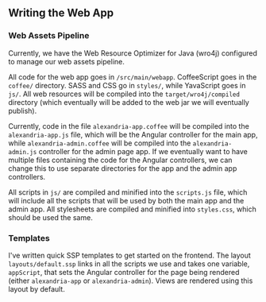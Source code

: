 Writing the Web App
-------------------

### Web Assets Pipeline

Currently, we have the Web Resource Optimizer for Java (wro4j) configured to manage our web assets pipeline.

All code for the web app goes in `/src/main/webapp`. CoffeeScript goes in the `coffee/` directory. SASS and CSS go in `styles/`, while YavaScript goes in `js/`. All web resources will be compiled into the `target/wro4j/compiled` directory (which eventually will be added to the web jar we will eventually publish).

Currently, code in the file `alexandria-app.coffee` will be compiled into the `alexandria-app.js` file, which will be the Angular controller for the main app, while `alexandria-admin.coffee` will be compiled into the `alexandria-admin.js` controller for the admin page app. If we eventually want to have multiple files containing the code for the Angular controllers, we can change this to use separate directories for the app and the admin app controllers.

All scripts in `js/` are compiled and minified into the `scripts.js` file, which will include all the scripts that will be used by both the main app and the admin app. All stylesheets are compiled and minified into `styles.css`, which should be used the same.


### Templates

I've written quick SSP templates to get started on the frontend. The layout `layouts/default.ssp` links in all the scripts we use and takes one variable, `appScript`, that sets the Angular controller for the page being rendered (either `alexandria-app` or `alexandria-admin`). Views are rendered using this layout by default.
